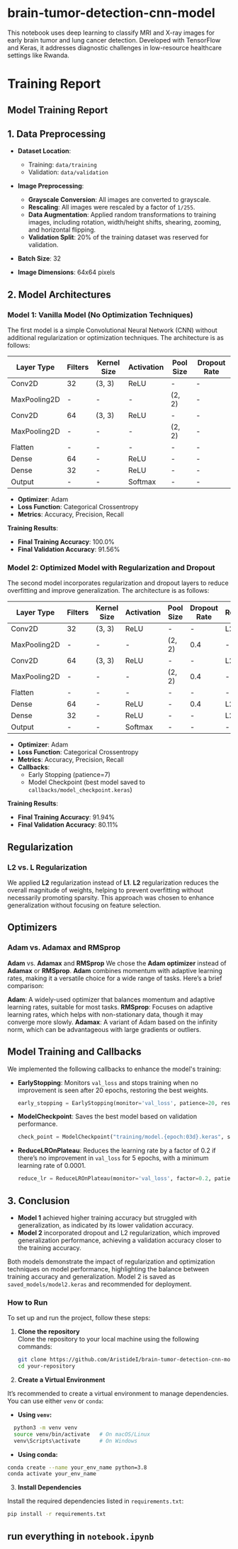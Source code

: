# brain-tumor-detection-cnn-model

This notebook uses deep learning to classify MRI and X-ray images for early brain tumor and lung cancer detection. Developed with TensorFlow and Keras, it addresses diagnostic challenges in low-resource healthcare settings like Rwanda.

# Training Report

## Model Training Report

## 1. Data Preprocessing

- **Dataset Location**:
  - Training: `data/training`
  - Validation: `data/validation`
- **Image Preprocessing**:

  - **Grayscale Conversion**: All images are converted to grayscale.
  - **Rescaling**: All images were rescaled by a factor of `1/255`.
  - **Data Augmentation**: Applied random transformations to training images, including rotation, width/height shifts, shearing, zooming, and horizontal flipping.
  - **Validation Split**: 20% of the training dataset was reserved for validation.

- **Batch Size**: 32
- **Image Dimensions**: 64x64 pixels

## 2. Model Architectures

### Model 1: Vanilla Model (No Optimization Techniques)

The first model is a simple Convolutional Neural Network (CNN) without additional regularization or optimization techniques. The architecture is as follows:

| Layer Type   | Filters | Kernel Size | Activation | Pool Size | Dropout Rate |
| ------------ | ------- | ----------- | ---------- | --------- | ------------ |
| Conv2D       | 32      | (3, 3)      | ReLU       | -         | -            |
| MaxPooling2D | -       | -           | -          | (2, 2)    | -            |
| Conv2D       | 64      | (3, 3)      | ReLU       | -         | -            |
| MaxPooling2D | -       | -           | -          | (2, 2)    | -            |
| Flatten      | -       | -           | -          | -         | -            |
| Dense        | 64      | -           | ReLU       | -         | -            |
| Dense        | 32      | -           | ReLU       | -         | -            |
| Output       | -       | -           | Softmax    | -         | -            |

- **Optimizer**: Adam
- **Loss Function**: Categorical Crossentropy
- **Metrics**: Accuracy, Precision, Recall

**Training Results**:

- **Final Training Accuracy**: 100.0%
- **Final Validation Accuracy**: 91.56%

### Model 2: Optimized Model with Regularization and Dropout

The second model incorporates regularization and dropout layers to reduce overfitting and improve generalization. The architecture is as follows:

| Layer Type   | Filters | Kernel Size | Activation | Pool Size | Dropout Rate | Regularization |
| ------------ | ------- | ----------- | ---------- | --------- | ------------ | -------------- |
| Conv2D       | 32      | (3, 3)      | ReLU       | -         | -            | L2(0.001)      |
| MaxPooling2D | -       | -           | -          | (2, 2)    | 0.4          | -              |
| Conv2D       | 64      | (3, 3)      | ReLU       | -         | -            | L2(0.001)      |
| MaxPooling2D | -       | -           | -          | (2, 2)    | 0.4          | -              |
| Flatten      | -       | -           | -          | -         | -            | -              |
| Dense        | 64      | -           | ReLU       | -         | 0.4          | L2(0.001)      |
| Dense        | 32      | -           | ReLU       | -         | -            | L2(0.001)      |
| Output       | -       | -           | Softmax    | -         | -            | -              |

- **Optimizer**: Adam
- **Loss Function**: Categorical Crossentropy
- **Metrics**: Accuracy, Precision, Recall
- **Callbacks**:
  - Early Stopping (patience=7)
  - Model Checkpoint (best model saved to `callbacks/model_checkpoint.keras`)

**Training Results**:

- **Final Training Accuracy**: 91.94%
- **Final Validation Accuracy**: 80.11%

## Regularization

### L2 vs. L Regularization

We applied **L2** regularization instead of **L1**. **L2** regularization reduces the overall magnitude of weights, helping to prevent overfitting without necessarily promoting sparsity. This approach was chosen to enhance generalization without focusing on feature selection.

## Optimizers

### Adam vs. Adamax and RMSprop

**Adam** vs. **Adamax** and **RMSprop**
We chose the **Adam optimizer** instead of **Adamax** or **RMSprop**. **Adam** combines momentum with adaptive learning rates, making it a versatile choice for a wide range of tasks. Here’s a brief comparison:

**Adam**: A widely-used optimizer that balances momentum and adaptive learning rates, suitable for most tasks.
**RMSprop**: Focuses on adaptive learning rates, which helps with non-stationary data, though it may converge more slowly.
**Adamax**: A variant of Adam based on the infinity norm, which can be advantageous with large gradients or outliers.

## Model Training and Callbacks

We implemented the following callbacks to enhance the model's training:

- **EarlyStopping**: Monitors `val_loss` and stops training when no improvement is seen after 20 epochs, restoring the best weights.

  ```python
  early_stopping = EarlyStopping(monitor='val_loss', patience=20, restore_best_weights=True)
  ```

- **ModelCheckpoint**: Saves the best model based on validation performance.

  ```python
  check_point = ModelCheckpoint("training/model.{epoch:03d}.keras", save_best_only=True)
  ```

- **ReduceLROnPlateau**: Reduces the learning rate by a factor of 0.2 if there’s no improvement in `val_loss` for 5 epochs, with a minimum learning rate of 0.0001.

  ```python
  reduce_lr = ReduceLROnPlateau(monitor='val_loss', factor=0.2, patience=5, min_lr=0.0001)
  ```

## 3. Conclusion

- **Model 1** achieved higher training accuracy but struggled with generalization, as indicated by its lower validation accuracy.
- **Model 2** incorporated dropout and L2 regularization, which improved generalization performance, achieving a validation accuracy closer to the training accuracy.

Both models demonstrate the impact of regularization and optimization techniques on model performance, highlighting the balance between training accuracy and generalization. Model 2 is saved as `saved_models/model2.keras` and recommended for deployment.

### How to Run

To set up and run the project, follow these steps:

1. **Clone the repository**  
   Clone the repository to your local machine using the following commands:

   ```bash
   git clone https://github.com/AristideI/brain-tumor-detection-cnn-model
   cd your-repository
   ```

2. **Create a Virtual Environment**

It’s recommended to create a virtual environment to manage dependencies. You can use either `venv` or `conda`:

- **Using `venv`:**

```bash
  python3 -m venv venv
  source venv/bin/activate   # On macOS/Linux
  venv\Scripts\activate      # On Windows
```

- **Using conda:**

```bash
conda create --name your_env_name python=3.8
conda activate your_env_name
```

3. **Install Dependencies**

Install the required dependencies listed in `requirements.txt`:

```bash
pip install -r requirements.txt
```

## run everything in `notebook.ipynb`
